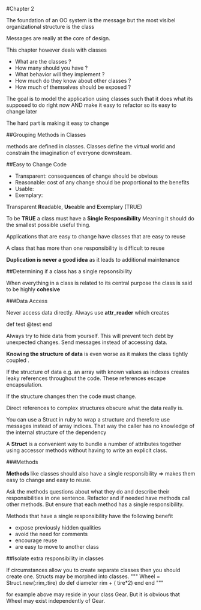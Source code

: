 #Chapter 2 

The foundation of an OO system is the message but the most visibel organizational structure is the class

Messages are really at the core of design. 

This chapter however deals with classes

- What are the classes ?
- How many should you have ?
- What behavior will they implement ?
- How much do they know about other classes ? 
- How much of themselves should be exposed ? 


The goal is to model the application using classes such that it does what its supposed to do right now AND make it easy to refactor so its easy to change later

The hard part is making it easy to change


##Grouping Methods in Classes

methods are defined in classes. Classes define the virtual world and constrain the imagination of everyone downsteam.

##Easy to Change Code
- Transparent: consequences of change should be obvious
- Reasonable: cost of any change should be proportional to the benefits
- Usable: 
- Exemplary: 

**T**ransparent **R**eadable, **Us**eable and **E**xemplary (TRUE)

To be **TRUE** a class must have a __Single Responsibility__
Meaning it should do the smallest possible useful thing.


Applications that are easy to change have classes that are easy to reuse

A class that has more than one responsibility is difficult to reuse

__Duplication is never a good idea__ as it leads to additional maintenance

##Determining if a class has a single repsonsibility

When everything in a class is related to its central purpose the class is said to be highly __cohesive__

###Data Access

Never access data directly. Always use __attr_reader__  which creates

def test
	@test
end

Always try to hide data from yourself. This will prevent tech debt by unexpected changes. Send messages instead of accessing data.

__Knowing the structure of data__ is even worse as it makes the class tightly coupled . 

If the structure of data e.g. an array with known values as indexes creates leaky references throughout the code. These references escape encapsulation.

If the structure changes then the code must change.

Direct references to complex structures obscure what the data really is.

You can use a Struct in ruby to wrap a structure and therefore use messages instead of array indices. That way the caller has no knowledge of the internal structure of the 
dependency

A __Struct__ is a convenient way to bundle a number of attributes together using accessor methods without having to write an explicit class.

###Methods

__Methods__ like classes should also have a single responsibility => makes them easy to change and easy to reuse.

Ask the methods questions about what they do and describe their responsibilities in one sentence. Refactor and if needed have methods call other methods. But ensure
that each method has a single responsibility.

Methods that have a single responsibility have the following benefit
- expose previously hidden qualities
- avoid the need for comments
- encourage reuse
- are easy to move to another class


##Isolate extra responsibility in classes

If circumstances allow you to create separate classes then you should create one. Structs may be morphed into classes.
"""
Wheel = Struct.new(:rim,:tire) do 
	def diameter
		rim + ( tire*2)
	end
end
"""

for example above may reside in your class Gear. But it is obvious that Wheel may exist independently of Gear.

